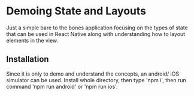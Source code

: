 # Demoing State and Layouts

Just a simple bare to the bones application focusing on the types of state that
can be used in React Native along with understanding how to layout elements in
the view.

## Installation

Since it is only to demo and understand the concepts, an android/ iOS simulator
can be used. Install whole directory, then type 'npm i', then run command
'npm run android' or 'npm run ios'.
